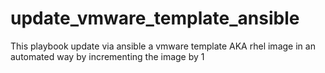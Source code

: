 # update_vmware_template_ansible
This playbook update via ansible a vmware template AKA rhel image in an automated way by incrementing the image by 1
